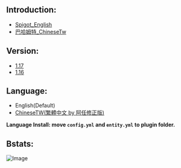 ## Introduction:
- [Spigot_English](https://www.spigotmc.org/resources/catchball.94867/)
- [巴哈姆特_ChineseTw](https://forum.gamer.com.tw/C.php?bsn=18673&snA=192726&tnum=2&subbsn=14)


## Version:
- [1.17](https://www.spigotmc.org/resources/catchball.94867/)
- [1.16](https://github.com/NUTT1101/CatchBall/raw/main/version/CatchBall-1.0.4%20(1.16%20only%20support).jar)


## Language:
- English(Default)
- [ChineseTW(繁體中文 by 阿任修正版)](https://github.com/NUTT1101/CatchBall/raw/main/lang/CatchBall_zh-Tw_v1.0.4(by_阿任修正).zip)

**Language Install: move `config.yml` and `entity.yml` to plugin folder.**


## Bstats:
![Image](https://bstats.org/signatures/bukkit/CatchBall.svg)
